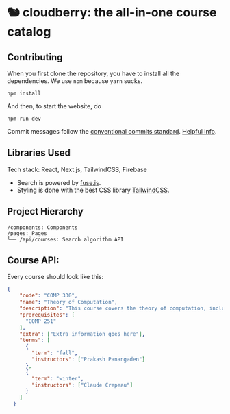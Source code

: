 # 🐿 cloudberry: the all-in-one course catalog

## Contributing

When you first clone the repository, you have to install all the dependencies. We use `npm` because `yarn` sucks.
```
npm install
```

And then, to start the website, do
```
npm run dev
```

Commit messages follow the [conventional commits standard](https://www.conventionalcommits.org/en/v1.0.0/). [Helpful info](https://gist.github.com/qoomon/5dfcdf8eec66a051ecd85625518cfd13).

## Libraries Used

Tech stack: React, Next.js, TailwindCSS, Firebase

- Search is powered by [fuse.js](https://fusejs.io).
- Styling is done with the best CSS library [TailwindCSS](https://tailwindcss.com).

## Project Hierarchy

```
/components: Components
/pages: Pages
└── /api/courses: Search algorithm API

```


## Course API:

Every course should look like this:
```json
{
    "code": "COMP 330",
    "name": "Theory of Computation",
    "description": "This course covers the theory of computation, including finite automata, regular expressions, context-free grammars, pushdown automata, and Turing machines.",
    "prerequisites": [
      "COMP 251"
    ],
    "extra": ["Extra information goes here"],
    "terms": [
      {
        "term": "fall",
        "instructors": ["Prakash Panangaden"]
      },
      {
        "term": "winter",
        "instructors": ["Claude Crepeau"]
      }
    ]
  }
```

